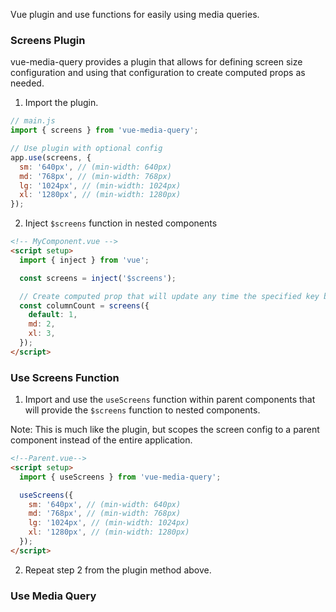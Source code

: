 Vue plugin and use functions for easily using media queries.

### Screens Plugin

vue-media-query provides a plugin that allows for defining screen size configuration and using that configuration to create computed props as needed.

1. Import the plugin.

```js
// main.js
import { screens } from 'vue-media-query';

// Use plugin with optional config
app.use(screens, {
  sm: '640px', // (min-width: 640px)
  md: '768px', // (min-width: 768px)
  lg: '1024px', // (min-width: 1024px)
  xl: '1280px', // (min-width: 1280px)
});
```

2. Inject `$screens` function in nested components

```html
<!-- MyComponent.vue -->
<script setup>
  import { inject } from 'vue';

  const screens = inject('$screens');

  // Create computed prop that will update any time the specified key boundaries have been crossed
  const columnCount = screens({
    default: 1,
    md: 2,
    xl: 3,
  });
</script>
```

### Use Screens Function

1. Import and use the `useScreens` function within parent components that will provide the `$screens` function to nested components.

Note: This is much like the plugin, but scopes the screen config to a parent component instead of the entire application.

```html
<!--Parent.vue-->
<script setup>
  import { useScreens } from 'vue-media-query';

  useScreens({
    sm: '640px', // (min-width: 640px)
    md: '768px', // (min-width: 768px)
    lg: '1024px', // (min-width: 1024px)
    xl: '1280px', // (min-width: 1280px)
  });
</script>
```

2. Repeat step 2 from the plugin method above.

### Use Media Query
